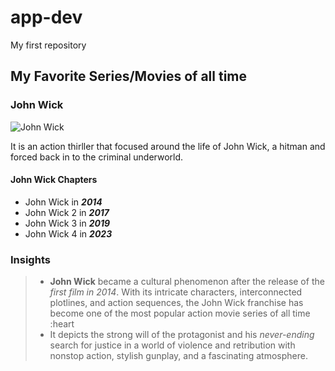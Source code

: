 # app-dev
My first repository

## My Favorite Series/Movies of all time

### John Wick

![John Wick](https://lionsgate.brightspotcdn.com/59/e8/576c91ae47e4aa7fd6240dc48674/john-wick-chapter-1-movies-poster-01.jpg)

It is an action thirller that focused around the life of John Wick, a hitman and forced back in to the criminal underworld.

#### John Wick Chapters

- John Wick in ***2014***
- John Wick 2 in ***2017***
- John Wick 3 in ***2019***
- John Wick 4 in ***2023***

### Insights

> - **John Wick** became a cultural phenomenon after the release of the *first film in 2014*. With its intricate characters, interconnected plotlines, and action sequences, the John Wick franchise has become one of the most popular action movie series of all time :heart
> - It depicts the strong will of the protagonist and his *never-ending* search for justice in a world of violence and retribution with nonstop action, stylish gunplay, and a fascinating atmosphere.
